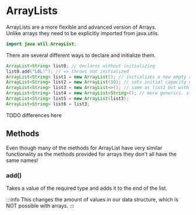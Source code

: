 # ArrayLists

ArrayLists are a more flexible and advanced version of Arrays.  
Unlike arrays they need to be explicitly imported from java.utils.

```java
import java.util.ArrayList;
```

There are several different ways to declare and initialize them.

```java
ArrayList<String> list0; // declares without initializing
list0.add("LOL!"); // => throws not initialized
ArrayList<String> list1 = new ArrayList(); // initializes a new empty arraylist
ArrayList<String> list2 = new ArrayList(10); // sets initial capacity of 10
ArrayList<String> list3 = new ArrayList<>(); // same as list1 but with generics... idk.
ArrayList<String> list4 = new ArrayList<String>(); // more generics. still dont know.
ArrayList<String> list5 = new ArrayList(list3);
ArrayList<String> list6 = list3;

```

TODO differences here

## Methods

Even though many of the methods for ArrayList have very similar functionality as the methods provided for arrays they don't all have the same names!

### add()

Takes a value of the required type and adds it to the end of the list.

:::info
This changes the amount of values in our data structure, which is NOT possible with arrays.
:::

```java


```
